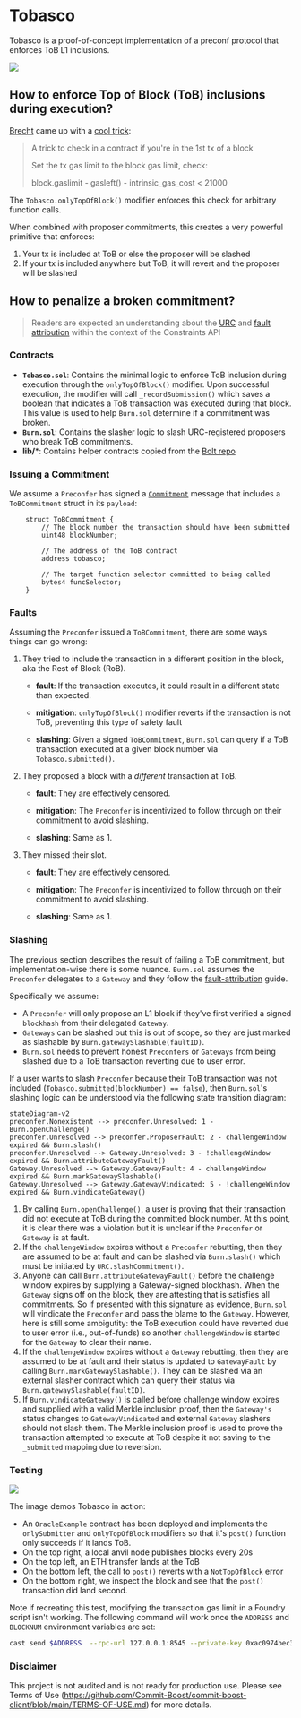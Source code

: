 # Tobasco
Tobasco is a proof-of-concept implementation of a preconf protocol that enforces ToB L1 inclusions. 

![](images/logo.png)

## How to enforce Top of Block (ToB) inclusions during execution?
[Brecht](https://x.com/Brechtpd) came up with a [cool trick](https://x.com/Brechtpd/status/1854192593804177410):

> A trick to check in a contract if you're in the 1st tx of a block
>
> Set the tx gas limit to the block gas limit, check:
>
> block.gaslimit - gasleft() - intrinsic_gas_cost < 21000

The `Tobasco.onlyTopOfBlock()` modifier enforces this check for arbitrary function calls.

When combined with proposer commitments, this creates a very powerful primitive that enforces:
1. Your tx is included at ToB or else the proposer will be slashed
2. If your tx is included anywhere but ToB, it will revert and the proposer will be slashed

## How to penalize a broken commitment?
> Readers are expected an understanding about the [URC](https://github.com/eth-fabric/urc) and [fault attribution](https://github.com/eth-fabric/constraints-specs/blob/main/specs/fault-attribution.md) within the context of the Constraints API

### Contracts
- **`Tobasco.sol`**: Contains the minimal logic to enforce ToB inclusion during execution through the `onlyTopOfBlock()` modifier. Upon successful execution, the modifier will call `_recordSubmission()` which saves a boolean that indicates a ToB transaction was executed during that block. This value is used to help `Burn.sol` determine if a commitment was broken.
- **`Burn.sol`**: Contains the slasher logic to slash URC-registered proposers who break ToB commitments.
- **lib/***: Contains helper contracts copied from the [Bolt repo](https://github.com/chainbound/bolt/) 

### Issuing a Commitment
We assume a `Preconfer` has signed a [`Commitment`](https://github.com/eth-fabric/urc/blob/5f18225c4d027b49084605129b7666a37ea13412/src/ISlasher.sol#L30) message that includes a `ToBCommitment` struct in its `payload`:
```solidity
    struct ToBCommitment {
        // The block number the transaction should have been submitted
        uint48 blockNumber;

        // The address of the ToB contract
        address tobasco;

        // The target function selector committed to being called
        bytes4 funcSelector;
    }
```

### Faults
Assuming the `Preconfer` issued a `ToBCommitment`, there are some ways things can go wrong:

1. They tried to include the transaction in a different position in the block, aka the Rest of Block (RoB).

    - **fault**: If the transaction executes, it could result in a different state than expected.

    - **mitigation**: `onlyTopOfBlock()` modifier reverts if the transaction is not ToB, preventing this type of safety fault

    - **slashing**: Given a signed `ToBCommitment`, `Burn.sol` can query if a ToB transaction executed at a given block number via `Tobasco.submitted()`.
    
2. They proposed a block with a *different* transaction at ToB.

    - **fault**: They are effectively censored.

    - **mitigation**: The `Preconfer` is incentivized to follow through on their commitment to avoid slashing.
    
    - **slashing**: Same as 1.

3. They missed their slot.

    - **fault**: They are effectively censored.

    - **mitigation**: The `Preconfer` is incentivized to follow through on their commitment to avoid slashing.
    
    - **slashing**: Same as 1.

### Slashing
The previous section describes the result of failing a ToB commitment, but implementation-wise there is some nuance. `Burn.sol` assumes the `Preconfer` delegates to a `Gateway` and they follow the [fault-attribution](https://github.com/eth-fabric/constraints-specs/blob/main/specs/fault-attribution.md) guide.

Specifically we assume:
- A `Preconfer` will only propose an L1 block if they've first verified a signed `blockhash` from their delegated `Gateway`.
- `Gateways` can be slashed but this is out of scope, so they are just marked as slashable by `Burn.gatewaySlashable(faultID)`.
- `Burn.sol` needs to prevent honest `Preconfers` or `Gateways` from being slashed due to a ToB transaction reverting due to user error.

If a user wants to slash `Preconfer` because their ToB transaction was not included (`Tobasco.submitted(blockNumber) == false`), then `Burn.sol`'s slashing logic can be understood via the following state transition diagram:
```mermaid
stateDiagram-v2
preconfer.Nonexistent --> preconfer.Unresolved: 1 - Burn.openChallenge()
preconfer.Unresolved --> preconfer.ProposerFault: 2 - challengeWindow expired && Burn.slash()
preconfer.Unresolved --> Gateway.Unresolved: 3 - !challengeWindow expired && Burn.attributeGatewayFault()
Gateway.Unresolved --> Gateway.GatewayFault: 4 - challengeWindow expired && Burn.markGatewaySlashable()
Gateway.Unresolved --> Gateway.GatewayVindicated: 5 - !challengeWindow expired && Burn.vindicateGateway()
```
1. By calling `Burn.openChallenge()`, a user is proving that their transaction did not execute at ToB during the committed block number. At this point, it is clear there was a violation but it is unclear if the `Preconfer` or `Gateway` is at fault.
2. If the `challengeWindow` expires without a `Preconfer` rebutting, then they are assumed to be at fault and can be slashed via `Burn.slash()` which must be initiated by `URC.slashCommitment()`.
3. Anyone can call `Burn.attributeGatewayFault()` before the challenge window expires by supplying a Gateway-signed blockhash. When the `Gateway` signs off on the block, they are attesting that is satisfies all commitments. So if presented with this signature as evidence, `Burn.sol` will vindicate the `Preconfer` and pass the blame to the `Gateway`. However, here is still some ambigutity: the ToB execution could have reverted due to user error (i.e., out-of-funds) so another `challengeWindow` is started for the `Gateway` to clear their name.
4. If the `challengeWindow` expires without a `Gateway` rebutting, then they are assumed to be at fault and their status is updated to `GatewayFault` by calling `Burn.markGatewaySlashable()`. They can be slashed via an external slasher contract which can query their status via `Burn.gatewaySlashable(faultID)`.
5. If `Burn.vindicateGateway()` is called before challenge window expires and supplied with a valid Merkle inclusion proof, then the `Gateway's` status changes to `GatewayVindicated` and external `Gateway` slashers should not slash them. The Merkle inclusion proof is used to prove the transaction attempted to execute at ToB despite it not saving to the `_submitted` mapping due to reversion.


### Testing
![](images/testing.png)

The image demos Tobasco in action:
- An `OracleExample` contract has been deployed and implements the `onlySubmitter` and `onlyTopOfBlock` modifiers so that it's `post()` function only succeeds if it lands ToB.
- On the top right, a local anvil node publishes blocks every 20s
- On the top left, an ETH transfer lands at the ToB
- On the bottom left, the call to `post()` reverts with a `NotTopOfBlock` error
- On the bottom right, we inspect the block and see that the `post()` transaction did land second.

Note if recreating this test, modifying the transaction gas limit in a Foundry script isn't working. The following command will work once the `ADDRESS` and `BLOCKNUM` environment variables are set:

```bash
cast send $ADDRESS  --rpc-url 127.0.0.1:8545 --private-key 0xac0974bec39a17e36ba4a6b4d238ff944bacb478cbed5efcae784d7bf4f2ff80 --gas-limit 30000000 "post(uint256,uint256)" 100 $BLOCKNUM
```

### Disclaimer
This project is not audited and is not ready for production use. Please see Terms of Use (https://github.com/Commit-Boost/commit-boost-client/blob/main/TERMS-OF-USE.md) for more details.
